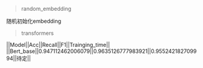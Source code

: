> random_embedding

随机初始化embedding

> transformers

||Model||Acc||Recall||F1||Trainging_time||
||Bert_base||0.947112462006079||0.9635126777983921||0.955242182709994||待定||
